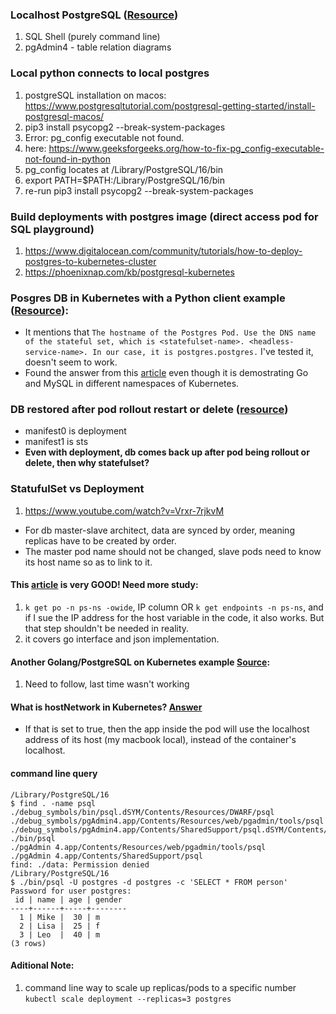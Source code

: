 ### Localhost PostgreSQL ([Resource](https://www.w3schools.com/postgresql/postgresql_getstarted.php))
1. SQL Shell (purely command line)
2. pgAdmin4 - table relation diagrams

### Local python connects to local postgres
1. postgreSQL installation on macos: https://www.postgresqltutorial.com/postgresql-getting-started/install-postgresql-macos/
2. pip3 install psycopg2 --break-system-packages
3. Error: pg_config executable not found.
4. here: https://www.geeksforgeeks.org/how-to-fix-pg_config-executable-not-found-in-python
5. pg_config locates at /Library/PostgreSQL/16/bin
6. export PATH=$PATH:/Library/PostgreSQL/16/bin
7. re-run pip3 install psycopg2 --break-system-packages

### Build deployments with postgres image (direct access pod for SQL playground)
1. https://www.digitalocean.com/community/tutorials/how-to-deploy-postgres-to-kubernetes-cluster
2. https://phoenixnap.com/kb/postgresql-kubernetes

### Posgres DB in Kubernetes with a Python client example ([Resource](https://kodekloud.com/blog/deploy-postgresql-kubernetes/)):
* It mentions that `The hostname of the Postgres Pod. Use the DNS name of the stateful set, which is <statefulset-name>. <headless-service-name>. In our case, it is postgres.postgres.` I've tested it, doesn't seem to work.
* Found the answer from this [article](https://medium.com/@SabujJanaCodes/building-a-golang-music-api-and-deploying-it-on-k8s-go-mysql-k8s-841612d13479) even though it is demostrating Go and MySQL in different namespaces of Kubernetes.

### DB restored after pod rollout restart or delete ([resource](https://stackoverflow.com/questions/75223014/postgresql-data-on-k8s-cannot-be-made-persistent))
* manifest0 is deployment
* manifest1 is sts
* **Even with deployment, db comes back up after pod being rollout or delete, then why statefulset?**

### StatufulSet vs Deployment
1. https://www.youtube.com/watch?v=Vrxr-7rjkvM 
- For db master-slave architect, data are synced by order, meaning replicas have to be created by order. 
- The master pod name should not be changed, slave pods need to know its host name so as to link to it. 

#### This [article](https://medium.com/@SabujJanaCodes/building-a-golang-music-api-and-deploying-it-on-k8s-go-mysql-k8s-841612d13479) is very GOOD! Need more study:
1. `k get po -n ps-ns -owide`, IP column OR `k get endpoints -n ps-ns`, and if I sue the IP address for the host variable in the code, it also works. But that step shouldn't be needed in reality.
2. it covers go interface and json implementation.

#### Another Golang/PostgreSQL on Kubernetes example [Source](https://levelup.gitconnected.com/deploying-dockerized-golang-api-on-kubernetes-with-postgresql-mysql-d190e27ac09f):
1. Need to follow, last time wasn't working

#### What is hostNetwork in Kubernetes? [Answer](https://stackoverflow.com/questions/77110555/what-is-hostnetwork-in-kubernetes)
- If that is set to true, then the app inside the pod will use the localhost address of its host (my macbook local), instead of the container's localhost.

#### command line query
```
/Library/PostgreSQL/16 
$ find . -name psql
./debug_symbols/bin/psql.dSYM/Contents/Resources/DWARF/psql
./debug_symbols/pgAdmin4.app/Contents/Resources/web/pgadmin/tools/psql
./debug_symbols/pgAdmin4.app/Contents/SharedSupport/psql.dSYM/Contents/Resources/DWARF/psql
./bin/psql
./pgAdmin 4.app/Contents/Resources/web/pgadmin/tools/psql
./pgAdmin 4.app/Contents/SharedSupport/psql
find: ./data: Permission denied
/Library/PostgreSQL/16 
$ ./bin/psql -U postgres -d postgres -c 'SELECT * FROM person' 
Password for user postgres: 
 id | name | age | gender 
----+------+-----+--------
  1 | Mike |  30 | m
  2 | Lisa |  25 | f
  3 | Leo  |  40 | m
(3 rows)
```

#### Aditional Note:
1. command line way to scale up replicas/pods to a specific number `kubectl scale deployment --replicas=3 postgres`

